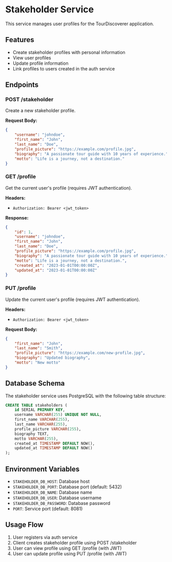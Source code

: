 # Stakeholder Service

This service manages user profiles for the TourDiscoverer application.

## Features

- Create stakeholder profiles with personal information
- View user profiles
- Update profile information
- Link profiles to users created in the auth service

## Endpoints

### POST /stakeholder
Create a new stakeholder profile.

**Request Body:**
```json
{
    "username": "johndoe",
    "first_name": "John",
    "last_name": "Doe",
    "profile_picture": "https://example.com/profile.jpg",
    "biography": "A passionate tour guide with 10 years of experience.",
    "motto": "Life is a journey, not a destination."
}
```

### GET /profile
Get the current user's profile (requires JWT authentication).

**Headers:**
- `Authorization: Bearer <jwt_token>`

**Response:**
```json
{
    "id": 1,
    "username": "johndoe",
    "first_name": "John",
    "last_name": "Doe",
    "profile_picture": "https://example.com/profile.jpg",
    "biography": "A passionate tour guide with 10 years of experience.",
    "motto": "Life is a journey, not a destination.",
    "created_at": "2023-01-01T00:00:00Z",
    "updated_at": "2023-01-01T00:00:00Z"
}
```

### PUT /profile
Update the current user's profile (requires JWT authentication).

**Headers:**
- `Authorization: Bearer <jwt_token>`

**Request Body:**
```json
{
    "first_name": "John",
    "last_name": "Smith",
    "profile_picture": "https://example.com/new-profile.jpg",
    "biography": "Updated biography",
    "motto": "New motto"
}
```

## Database Schema

The stakeholder service uses PostgreSQL with the following table structure:

```sql
CREATE TABLE stakeholders (
    id SERIAL PRIMARY KEY,
    username VARCHAR(255) UNIQUE NOT NULL,
    first_name VARCHAR(255),
    last_name VARCHAR(255),
    profile_picture VARCHAR(255),
    biography TEXT,
    motto VARCHAR(255),
    created_at TIMESTAMP DEFAULT NOW(),
    updated_at TIMESTAMP DEFAULT NOW()
);
```

## Environment Variables

- `STAKEHOLDER_DB_HOST`: Database host
- `STAKEHOLDER_DB_PORT`: Database port (default: 5432)
- `STAKEHOLDER_DB_NAME`: Database name
- `STAKEHOLDER_DB_USER`: Database username
- `STAKEHOLDER_DB_PASSWORD`: Database password
- `PORT`: Service port (default: 8081)

## Usage Flow

1. User registers via auth service
2. Client creates stakeholder profile using POST /stakeholder
3. User can view profile using GET /profile (with JWT)
4. User can update profile using PUT /profile (with JWT)
